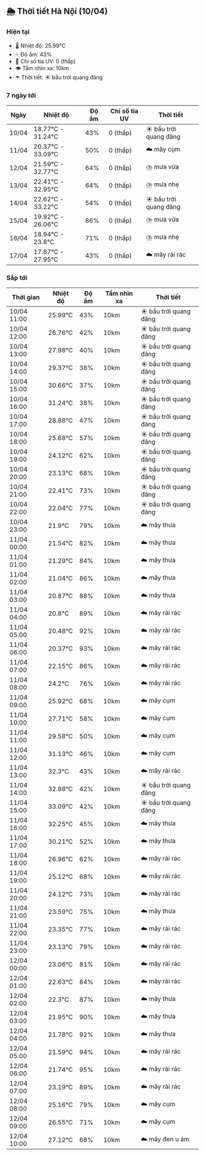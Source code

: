 ## 🌦️ Thời tiết Hà Nội (10/04)

### Hiện tại

- 🌡️ Nhiệt độ: 25.99℃
- 💦 Độ ẩm: 43%
- 🌟 Chỉ số tia UV: 0 (thấp)
- 👁️ Tầm nhìn xa: 10km
- ☂️ Thời tiết: ☀️ bầu trời quang đãng

### 7 ngày tới

| Ngày | Nhiệt độ | Độ ẩm | Chỉ số tia UV | Thời tiết |
| --- | --- | --- | --- | --- |
| 10/04 | 18.77℃ - 31.24℃ | 43% | 0 (thấp) | ☀️ bầu trời quang đãng |
| 11/04 | 20.37℃ - 33.09℃ | 50% | 0 (thấp) | ☁️ mây cụm |
| 12/04 | 21.59℃ - 32.77℃ | 64% | 0 (thấp) | ⛈️ mưa vừa |
| 13/04 | 22.41℃ - 32.95℃ | 64% | 0 (thấp) | ⛈️ mưa nhẹ |
| 14/04 | 22.62℃ - 33.22℃ | 54% | 0 (thấp) | ☀️ bầu trời quang đãng |
| 15/04 | 19.92℃ - 26.06℃ | 86% | 0 (thấp) | ⛈️ mưa vừa |
| 16/04 | 18.94℃ - 23.8℃ | 71% | 0 (thấp) | ⛈️ mưa nhẹ |
| 17/04 | 17.87℃ - 27.95℃ | 43% | 0 (thấp) | ☁️ mây rải rác |

### Sắp tới

| Thời gian | Nhiệt độ | Độ ẩm | Tầm nhìn xa | Thời tiết |
| --- | --- | --- | --- | --- |
| 10/04 11:00 | 25.99℃ | 43% | 10km | ☀️ bầu trời quang đãng |
| 10/04 12:00 | 26.76℃ | 42% | 10km | ☀️ bầu trời quang đãng |
| 10/04 13:00 | 27.98℃ | 40% | 10km | ☀️ bầu trời quang đãng |
| 10/04 14:00 | 29.37℃ | 38% | 10km | ☀️ bầu trời quang đãng |
| 10/04 15:00 | 30.66℃ | 37% | 10km | ☀️ bầu trời quang đãng |
| 10/04 16:00 | 31.24℃ | 38% | 10km | ☀️ bầu trời quang đãng |
| 10/04 17:00 | 28.88℃ | 47% | 10km | ☀️ bầu trời quang đãng |
| 10/04 18:00 | 25.68℃ | 57% | 10km | ☀️ bầu trời quang đãng |
| 10/04 19:00 | 24.12℃ | 62% | 10km | ☀️ bầu trời quang đãng |
| 10/04 20:00 | 23.13℃ | 68% | 10km | ☀️ bầu trời quang đãng |
| 10/04 21:00 | 22.41℃ | 73% | 10km | ☀️ bầu trời quang đãng |
| 10/04 22:00 | 22.04℃ | 77% | 10km | ☀️ bầu trời quang đãng |
| 10/04 23:00 | 21.9℃ | 79% | 10km | ☁️ mây thưa |
| 11/04 00:00 | 21.54℃ | 82% | 10km | ☁️ mây thưa |
| 11/04 01:00 | 21.29℃ | 84% | 10km | ☁️ mây thưa |
| 11/04 02:00 | 21.04℃ | 86% | 10km | ☁️ mây thưa |
| 11/04 03:00 | 20.87℃ | 88% | 10km | ☁️ mây thưa |
| 11/04 04:00 | 20.8℃ | 89% | 10km | ☁️ mây rải rác |
| 11/04 05:00 | 20.48℃ | 92% | 10km | ☁️ mây rải rác |
| 11/04 06:00 | 20.37℃ | 93% | 10km | ☁️ mây rải rác |
| 11/04 07:00 | 22.15℃ | 86% | 10km | ☁️ mây rải rác |
| 11/04 08:00 | 24.2℃ | 76% | 10km | ☁️ mây rải rác |
| 11/04 09:00 | 25.92℃ | 68% | 10km | ☁️ mây cụm |
| 11/04 10:00 | 27.71℃ | 58% | 10km | ☁️ mây cụm |
| 11/04 11:00 | 29.58℃ | 50% | 10km | ☁️ mây cụm |
| 11/04 12:00 | 31.13℃ | 46% | 10km | ☁️ mây cụm |
| 11/04 13:00 | 32.3℃ | 43% | 10km | ☁️ mây rải rác |
| 11/04 14:00 | 32.98℃ | 42% | 10km | ☀️ bầu trời quang đãng |
| 11/04 15:00 | 33.09℃ | 42% | 10km | ☀️ bầu trời quang đãng |
| 11/04 16:00 | 32.25℃ | 45% | 10km | ☁️ mây thưa |
| 11/04 17:00 | 30.21℃ | 52% | 10km | ☁️ mây thưa |
| 11/04 18:00 | 26.96℃ | 62% | 10km | ☁️ mây rải rác |
| 11/04 19:00 | 25.12℃ | 68% | 10km | ☁️ mây rải rác |
| 11/04 20:00 | 24.12℃ | 73% | 10km | ☁️ mây rải rác |
| 11/04 21:00 | 23.59℃ | 75% | 10km | ☁️ mây thưa |
| 11/04 22:00 | 23.35℃ | 77% | 10km | ☁️ mây rải rác |
| 11/04 23:00 | 23.13℃ | 79% | 10km | ☁️ mây rải rác |
| 12/04 00:00 | 23.06℃ | 81% | 10km | ☁️ mây rải rác |
| 12/04 01:00 | 22.63℃ | 84% | 10km | ☁️ mây rải rác |
| 12/04 02:00 | 22.3℃ | 87% | 10km | ☁️ mây thưa |
| 12/04 03:00 | 21.95℃ | 90% | 10km | ☁️ mây thưa |
| 12/04 04:00 | 21.78℃ | 92% | 10km | ☁️ mây thưa |
| 12/04 05:00 | 21.59℃ | 94% | 10km | ☁️ mây rải rác |
| 12/04 06:00 | 21.74℃ | 95% | 10km | ☁️ mây rải rác |
| 12/04 07:00 | 23.19℃ | 89% | 10km | ☁️ mây rải rác |
| 12/04 08:00 | 25.16℃ | 79% | 10km | ☁️ mây cụm |
| 12/04 09:00 | 26.55℃ | 71% | 10km | ☁️ mây cụm |
| 12/04 10:00 | 27.12℃ | 68% | 10km | ☁️ mây đen u ám |
